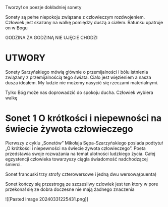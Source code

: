Tworzył on poezje dokładniej sonety

Sonety są pełne niepokoju związane z człowieczym rozdwojeniem.
Człowiek jest skazany na walkę pomiędzy duszą a ciałem.
Ratunku upatruje on w Bogu


GODZINA  ZA GODZINĄ NIE UJĘCIE CHODZI

# UTWORY

Sonety Sarzyńskiego mówią głównie o przemijalności i bólu istnienia związany z przemijalnością tego świata. Ciało jest więzieniem a nasza dusza ideałem. My ludzie nie możemy nasycić się rzeczami materialnymi.

Tylko Bóg może nas doprowadzić do spokoju ducha. Człowiek wybiera walkę

# **Sonet 1**  O krótkości i niepewności na świecie żywota człowieczego


Pierwszy z cyklu „Sonetów” Mikołaja Sępa-Szarzyńskiego posiada podtytuł „O krótkości i niepewności na świecie żywota człowieczego”. Poeta przedstawia swoje rozważania na temat ulotności ludzkiego życia. Całej egzystencji człowieka towarzyszy ciągła świadomość nadchodzącej śmierci.  

Sonet francuski trzy strofy czterowersowe i jedną dwu wersową(puenta)

Sonet kończy się przestrogą ze szczesliwy czlowiek jest ten ktory w pore przekonał się ze dobra doczesne nie mają żadnego znaczenia


![[Pasted image 20240331225431.png]]



